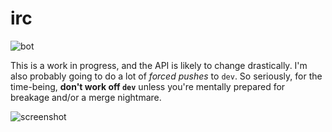 # irc

![bot](http://i.imgur.com/5EjQ5BT.png)

This is a work in progress, and the API is likely to change drastically. I'm
also probably going to do a lot of *forced pushes* to `dev`. So seriously, for
the time-being, **don't work off `dev`** unless you're mentally prepared for
breakage and/or a merge nightmare.

![screenshot](http://i.imgur.com/C2MoPXe.png)
